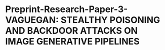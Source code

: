 # Preprint-Research-Paper-3- VAGUEGAN: STEALTHY POISONING AND BACKDOOR ATTACKS ON IMAGE GENERATIVE PIPELINES
